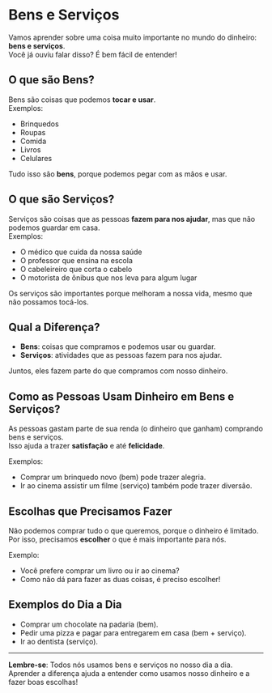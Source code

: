 
# Bens e Serviços

Vamos aprender sobre uma coisa muito importante no mundo do dinheiro: **bens e serviços**.  
Você já ouviu falar disso? É bem fácil de entender!

## O que são Bens?
Bens são coisas que podemos **tocar e usar**.  
Exemplos:
- Brinquedos
- Roupas
- Comida
- Livros
- Celulares

Tudo isso são **bens**, porque podemos pegar com as mãos e usar.

## O que são Serviços?
Serviços são coisas que as pessoas **fazem para nos ajudar**, mas que não podemos guardar em casa.  
Exemplos:
- O médico que cuida da nossa saúde
- O professor que ensina na escola
- O cabeleireiro que corta o cabelo
- O motorista de ônibus que nos leva para algum lugar

Os serviços são importantes porque melhoram a nossa vida, mesmo que não possamos tocá-los.

## Qual a Diferença?
- **Bens**: coisas que compramos e podemos usar ou guardar.  
- **Serviços**: atividades que as pessoas fazem para nos ajudar.  

Juntos, eles fazem parte do que compramos com nosso dinheiro.

## Como as Pessoas Usam Dinheiro em Bens e Serviços?
As pessoas gastam parte de sua renda (o dinheiro que ganham) comprando bens e serviços.  
Isso ajuda a trazer **satisfação** e até **felicidade**.  

Exemplos:
- Comprar um brinquedo novo (bem) pode trazer alegria.
- Ir ao cinema assistir um filme (serviço) também pode trazer diversão.

## Escolhas que Precisamos Fazer
Não podemos comprar tudo o que queremos, porque o dinheiro é limitado.  
Por isso, precisamos **escolher** o que é mais importante para nós.

Exemplo:
- Você prefere comprar um livro ou ir ao cinema?  
- Como não dá para fazer as duas coisas, é preciso escolher!

## Exemplos do Dia a Dia
- Comprar um chocolate na padaria (bem).
- Pedir uma pizza e pagar para entregarem em casa (bem + serviço).
- Ir ao dentista (serviço).

---
**Lembre-se**: Todos nós usamos bens e serviços no nosso dia a dia.  
Aprender a diferença ajuda a entender como usamos nosso dinheiro e a fazer boas escolhas!
